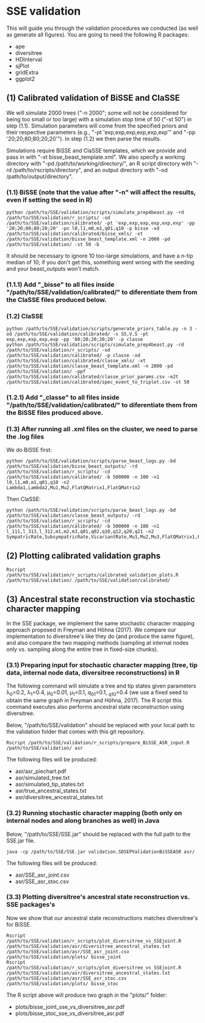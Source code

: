 # SSE validation

This will guide you through the validation procedures we conducted (as well as generate all figures).
You are going to need the following R packages:

* ape
* diversitree
* HDInterval
* sjPlot
* gridExtra
* ggplot2

## (1) Calibrated validation of BiSSE and ClaSSE    

We will simulate 2000 trees ("-n 2000"; some will not be considered for being too small or too large) with a simulation stop time of 50 ("-st 50") in step (1.1).
Simulation parameters will come from the specified priors and their respective parameters (e.g., "-pt 'exp,exp,exp,exp,exp,exp'" and "-pp '20;20;80;80;20;20'").
In step (1.2) we then parse the results.

Simulations require BiSSE and ClaSSE templates, which we provide and pass in with "-xt bisse_beast_template.xml".
We also specify a working directory with "-pd /path/to/working/directory/", an R script directory with "-rd /path/to/rscripts/directory", and an output directory with "-od /path/to/output/directory".

### (1.1) BiSSE (note that the value after "-n" will affect the results, even if setting the seed in R)

```python /path/to/SSE/validation/scripts/simulate_prep4beast.py -rd /path/to/SSE/validation/r_scripts/ -od /path/to/SSE/validation/calibrated/ -pt 'exp,exp,exp,exp,exp,exp' -pp '20;20;80;80;20;20' -pn l0,l1,m0,m1,q01,q10 -p bisse -xd /path/to/SSE/validation/calibrated/bisse_xmls/ -xt /path/to/SSE/validation/bisse_beast_template.xml -n 2000 -pd /path/to/SSE/validation/ -st 50 -b```

It should be necessary to ignore 10 too-large simulations, and have a n-tip median of 10; if you don't get this, something went wrong with the seeding and your beast_outputs won't match.

### (1.1.1) Add "_bisse" to all files inside "/path/to/SSE/validation/calibrated/" to diferentiate them from the ClaSSE files produced below.

### (1.2) ClaSSE

```
python /path/to/SSE/validation/scripts/generate_priors_table.py -n 3 -od /path/to/SSE/validation/calibrated/ -s SS,V,S -pt exp,exp,exp,exp,exp -pp '80;20;20;20;20' -p classe
python /path/to/SSE/validation/scripts/simulate_prep4beast.py -rd /path/to/SSE/validation/r_scripts/ -od /path/to/SSE/validation/calibrated/ -p classe -xd /path/to/SSE/validation/calibrated/classe_xmls/ -xt /path/to/SSE/validation/classe_beast_template.xml -n 2000 -pd /path/to/SSE/validation/ -ppf /path/to/SSE/validation/calibrated/classe_prior_params.csv -e2t /path/to/SSE/validation/calibrated/spec_event_to_triplet.csv -st 50
```

### (1.2.1) Add "_classe" to all files inside "/path/to/SSE/validation/calibrated/" to diferentiate them from the BiSSE files produced above.

### (1.3) After running all .xml files on the cluster, we need to parse the .log files

We do BiSSE first:

```
python /path/to/SSE/validation/scripts/parse_beast_logs.py -bd /path/to/SSE/validation/bisse_beast_outputs/ -rd /path/to/SSE/validation/r_scripts/ -cd /path/to/SSE/validation/calibrated/ -b 500000 -n 100 -n1 l0,l1,m0,m1,q01,q10 -n2 Lambda1,Lambda2,Mu1,Mu2,FlatQMatrix1,FlatQMatrix2
```

Then ClaSSE:

```
python /path/to/SSE/validation/scripts/parse_beast_logs.py -bd /path/to/SSE/validation/classe_beast_outputs/ -rd /path/to/SSE/validation/r_scripts/ -cd /path/to/SSE/validation/calibrated/ -b 500000 -n 100 -n1 l_111,l_313,l_312,m1,m2,m3,q01,q02,q10,q12,q20,q21 -n2 SympatricRate,SubsympatricRate,VicariantRate,Mu1,Mu2,Mu3,FlatQMatrix1,FlatQMatrix2,FlatQMatrix3,FlatQMatrix4,FlatQMatrix5,FlatQMatrix6
```

## (2) Plotting calibrated validation graphs

``Rscript /path/to/SSE/validation/r_scripts/calibrated_validation_plots.R /path/to/SSE/validation/ /path/to/SSE/validation/calibrated/``

## (3) Ancestral state reconstruction via stochastic character mapping    
In the SSE package, we implement the same stochastic character mapping approach proposed in Freyman and H&ouml;hna (2017).
We compare our implementation to diversitree's like they do (and produce the same figure), and also compare the two mapping methods (sampling at internal nodes only vs. sampling along the entire tree in fixed-size chunks).

### (3.1) Preparing input for stochastic character mapping (tree, tip data, internal node data, diversitree reconstructions) in R

The following command will simulate a tree and tip states given parameters λ<sub>0</sub>=0.2, λ<sub>1</sub>=0.4, µ<sub>0</sub>=0.01, µ<sub>1</sub>=0.1, q<sub>01</sub>=0.1, <sub>q10</sub>=0.4 (we use a fixed seed to obtain the same graph in Freyman and H&ouml;hna, 2017).
The R script this command executes also performs ancestral state reconstruction using diversitree.

Below, "/path/to/SSE/validation" should be replaced with your local path to the validation folder that comes with this git repository.

```
Rscript /path/to/SSE/validation/r_scripts/prepare_BiSSE_ASR_input.R /path/to/SSE/validation/ asr
```

The following files will be produced:

* asr/asr_piechart.pdf
* asr/simulated_tree.txt
* asr/simulated_tip_states.txt
* asr/true_ancestral_states.txt
* asr/diversitree_ancestral_states.txt

### (3.2) Running stochastic character mapping (both only on internal nodes and along branches as well) in Java

Below, "/path/to/SSE/SSE.jar" should be replaced with the full path to the SSE.jar file.

```
java -cp /path/to/SSE/SSE.jar validation.SDSEPValidationBiSSEASR asr/
```

The following files will be produced:

* asr/SSE_asr_joint.csv
* asr/SSE_asr_stoc.csv

### (3.3) Plotting diversitree's ancestral state reconstruction vs. SSE packages's
Now we show that our ancestral state reconstructions matches diversitree's for BiSSE.

```
Rscript /path/to/SSE/validation/r_scripts/plot_diversitree_vs_SSEjoint.R /path/to/SSE/validation/asr/diversitree_ancestral_states.txt /path/to/SSE/validation/asr/SSE_asr_joint.csv /path/to/SSE/validation/plots/ bisse_joint
Rscript /path/to/SSE/validation/r_scripts/plot_diversitree_vs_SSEjoint.R /path/to/SSE/validation/asr/diversitree_ancestral_states.txt /path/to/SSE/validation/asr/SSE_asr_stoc.csv /path/to/SSE/validation/plots/ bisse_stoc
```

The R script above will produce two graph in the "plots/" folder:

* plots/bisse_joint_sse_vs_diversitree_asr.pdf
* plots/bisse_stoc_sse_vs_diversitree_asr.pdf
